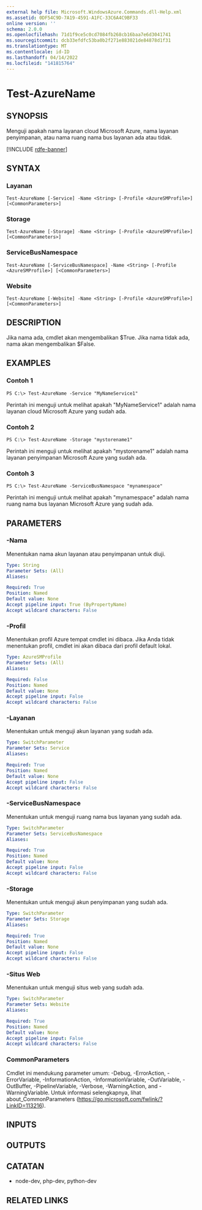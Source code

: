 ```yaml
---
external help file: Microsoft.WindowsAzure.Commands.dll-Help.xml
ms.assetid: 0DF54C9D-7A19-4591-A1FC-33C6A4C9BF33
online version: ''
schema: 2.0.0
ms.openlocfilehash: 71d1f9ce5c0cd7084fb268cb16baa7e6d3041741
ms.sourcegitcommit: dcb33efdfc53ba0b2f271e883021de84878d1f31
ms.translationtype: MT
ms.contentlocale: id-ID
ms.lasthandoff: 04/14/2022
ms.locfileid: "141815764"
---
```

# Test-AzureName

## SYNOPSIS
Menguji apakah nama layanan cloud Microsoft Azure, nama layanan penyimpanan, atau nama ruang nama bus layanan ada atau tidak.

[!INCLUDE [rdfe-banner](../../includes/rdfe-banner.md)]

## SYNTAX

### Layanan
```
Test-AzureName [-Service] -Name <String> [-Profile <AzureSMProfile>] [<CommonParameters>]
```

### Storage
```
Test-AzureName [-Storage] -Name <String> [-Profile <AzureSMProfile>] [<CommonParameters>]
```

### ServiceBusNamespace
```
Test-AzureName [-ServiceBusNamespace] -Name <String> [-Profile <AzureSMProfile>] [<CommonParameters>]
```

### Website
```
Test-AzureName [-Website] -Name <String> [-Profile <AzureSMProfile>] [<CommonParameters>]
```

## DESCRIPTION
Jika nama ada, cmdlet akan mengembalikan $True.
Jika nama tidak ada, nama akan mengembalikan $False.

## EXAMPLES

### Contoh 1
```
PS C:\> Test-AzureName -Service "MyNameService1"
```

Perintah ini menguji untuk melihat apakah "MyNameService1" adalah nama layanan cloud Microsoft Azure yang sudah ada.

### Contoh 2
```
PS C:\> Test-AzureName -Storage "mystorename1"
```

Perintah ini menguji untuk melihat apakah "mystorename1" adalah nama layanan penyimpanan Microsoft Azure yang sudah ada.

### Contoh 3
```
PS C:\> Test-AzureName -ServiceBusNamespace "mynamespace"
```

Perintah ini menguji untuk melihat apakah "mynamespace" adalah nama ruang nama bus layanan Microsoft Azure yang sudah ada.

## PARAMETERS

### -Nama
Menentukan nama akun layanan atau penyimpanan untuk diuji.

```yaml
Type: String
Parameter Sets: (All)
Aliases: 

Required: True
Position: Named
Default value: None
Accept pipeline input: True (ByPropertyName)
Accept wildcard characters: False
```

### -Profil
Menentukan profil Azure tempat cmdlet ini dibaca.
Jika Anda tidak menentukan profil, cmdlet ini akan dibaca dari profil default lokal.

```yaml
Type: AzureSMProfile
Parameter Sets: (All)
Aliases: 

Required: False
Position: Named
Default value: None
Accept pipeline input: False
Accept wildcard characters: False
```

### -Layanan
Menentukan untuk menguji akun layanan yang sudah ada.

```yaml
Type: SwitchParameter
Parameter Sets: Service
Aliases: 

Required: True
Position: Named
Default value: None
Accept pipeline input: False
Accept wildcard characters: False
```

### -ServiceBusNamespace
Menentukan untuk menguji ruang nama bus layanan yang sudah ada.

```yaml
Type: SwitchParameter
Parameter Sets: ServiceBusNamespace
Aliases: 

Required: True
Position: Named
Default value: None
Accept pipeline input: False
Accept wildcard characters: False
```

### -Storage
Menentukan untuk menguji akun penyimpanan yang sudah ada.

```yaml
Type: SwitchParameter
Parameter Sets: Storage
Aliases: 

Required: True
Position: Named
Default value: None
Accept pipeline input: False
Accept wildcard characters: False
```

### -Situs Web
Menentukan untuk menguji situs web yang sudah ada.

```yaml
Type: SwitchParameter
Parameter Sets: Website
Aliases: 

Required: True
Position: Named
Default value: None
Accept pipeline input: False
Accept wildcard characters: False
```

### CommonParameters
Cmdlet ini mendukung parameter umum: -Debug, -ErrorAction, -ErrorVariable, -InformationAction, -InformationVariable, -OutVariable, -OutBuffer, -PipelineVariable, -Verbose, -WarningAction, and -WarningVariable. Untuk informasi selengkapnya, lihat about_CommonParameters (https://go.microsoft.com/fwlink/?LinkID=113216).

## INPUTS

## OUTPUTS

## CATATAN
* node-dev, php-dev, python-dev

## RELATED LINKS

